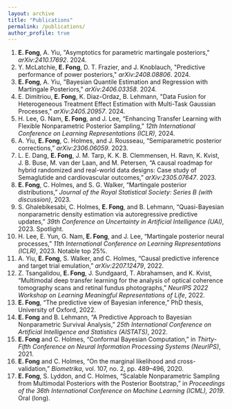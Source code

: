 ```yaml
---
layout: archive
title: "Publications"
permalink: /publications/
author_profile: true
---
```

1. **E. Fong**, A. Yiu, "Asymptotics for parametric martingale posteriors," *arXiv:2410.17692*. 2024.
1. Y. McLatchie, **E. Fong**, D. T. Frazier, and J. Knoblauch, "Predictive performance of power posteriors," *arXiv:2408.08806*. 2024. 
1. **E. Fong**, A. Yiu, "Bayesian Quantile Estimation and Regression with Martingale Posteriors," *arXiv:2406.03358*. 2024.
1. E. Dimitriou, **E. Fong**, K. Diaz-Ordaz, B. Lehmann, "Data Fusion for Heterogeneous Treatment Effect Estimation with Multi-Task Gaussian Processes," *arXiv:2405.20957*. 2024.
1. H. Lee, G. Nam, **E. Fong**, and J. Lee, “Enhancing Transfer Learning with Flexible Nonparametric Posterior Sampling,” *12th International Conference on Learning Representations (ICLR)*, 2024.
1. A. Yiu, **E. Fong**, C. Holmes, and J. Rousseau, “Semiparametric posterior corrections,” *arXiv:2306.06059*. 2023.
1. L. E. Dang, **E. Fong**, J. M. Tarp, K. K. B. Clemmensen, H. Ravn, K. Kvist, J. B. Buse, M. van der Laan, and M. Petersen, “A causal roadmap for hybrid randomized and real-world data designs: Case study of Semaglutide and cardiovascular outcomes,” *arXiv:2305.07647*. 2023.
1. **E. Fong**, C. Holmes, and S. G. Walker, “Martingale posterior distributions,” *Journal of the Royal Statistical Society: Series B (with discussion)*, 2023.
1. S. Ghalebikesabi, C. Holmes, **E. Fong**, and B. Lehmann, “Quasi-Bayesian nonparametric density estimation via autoregressive predictive updates,” *39th Conference on Uncertainty in Artificial Intelligence (UAI)*, 2023. Spotlight.
1. H. Lee, E. Yun, G. Nam, **E. Fong**, and J. Lee, “Martingale posterior neural processes,” *11th International Conference on Learning Representations (ICLR)*, 2023. Notable top 25%.
1. A. Yiu, **E. Fong**, S. Walker, and C. Holmes, “Causal predictive inference and target trial emulation,” *arXiv:2207.12479*, 2022.
1. Z. Tsangalidou, **E. Fong**, J. Sundgaard, T. Abrahamsen, and K. Kvist, “Multimodal deep transfer learning for the analysis of optical coherence tomography scans and retinal fundus photographs,” *NeurIPS 2022 Workshop on Learning Meaningful Representations of Life*, 2022.
1. **E. Fong**, “The predictive view of Bayesian inference,” PhD thesis, University of Oxford, 2022.
1. **E. Fong** and B. Lehmann, “A Predictive Approach to Bayesian Nonparametric Survival Analysis,” *25th International Conference on Artificial Intelligence and Statistics (AISTATS)*, 2022.
1. **E. Fong** and C. Holmes, “Conformal Bayesian Computation,” in *Thirty-Fifth Conference on Neural Information Processing Systems (NeurIPS)*, 2021.
1. **E. Fong** and C. Holmes, “On the
marginal likelihood and cross-validation,” *Biometrika*, vol. 107, no. 2, pp. 489–496, 2020.
1. **E. Fong**, S. Lyddon, and C. Holmes, “Scalable Nonparametric Sampling from Multimodal
Posteriors with the Posterior Bootstrap,” in *Proceedings of the
36th International Conference on Machine
Learning (ICML), 2019*. Oral (long).





